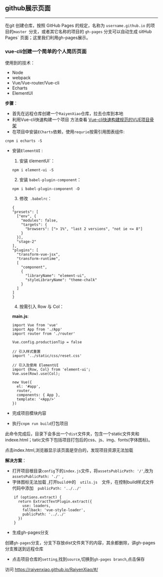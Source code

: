 ## github展示页面

-------

在git 创建仓库，按照 GitHub Pages 的规定，名称为 `username.github.io` 的项目的`master `分支，或者其它名称的项目的 `gh-pages` 分支可以自动生成 `G`itHub Pages` 页面；这里我们利用gh-pages展示。

### vue-cli创建一个简单的个人简历页面
使用到的技术：
- Node
- webpack
- Vue/Vue-router/Vue-cli
- Echarts
- ElementUI

**步骤**：
- 首先在远程仓库创建一个`RaiyenXiao`仓库，拉去仓库到本地
- 利用Vue-cli快速构建一个项目 方法查看 [Vue-cli快速构建规范的VUE项目骨架](https://github.com/RaiyenXiao/Note/tree/master/Vue-cli)
- 在项目中安装`ECharts`依赖，使用`requrie`按需引用图表组件:
```
cnpm i echarts -S
```
- 安装`ElementUI` :
  1. 安装 `E`lementUI`：
  ```
  npm i element-ui -S
  ```
  2. 安装 `babel-plugin-component`：
  ```
  npm i babel-plugin-component -D
  ```
  3. 修改` .babelrc`：
  ```
  {
  "presets": [
    ["env", {
      "modules": false,
      "targets": {
        "browsers": ["> 1%", "last 2 versions", "not ie <= 8"]
      }
    }],
    "stage-2"
  ],
  "plugins": [
    "transform-vue-jsx", 
    "transform-runtime",
    [
      "component",
      {
        "libraryName": "element-ui",
        "styleLibraryName": "theme-chalk"
      }
    ]
  ]
  }
  ```
  4. 按需引入 Row 与 Col：

  **main.js**:
  ```
  import Vue from 'vue'
  import App from './App'
  import router from './router'
  
  Vue.config.productionTip = false
  
  // 引入样式重置
  import '../static/css/reset.css'
  
  // 引入及使用 ElementUI
  import {Row, Col} from 'element-ui';
  Vue.use(Row).use(Col);
  
  new Vue({
    el: '#app',
    router,
    components: { App },
    template: '<App/>'
  })
  ```
- 完成项目模块内容
- 执行`cnpm run build`打包项目

此命令完成后，目录下会多出一个`dist`文件夹，包含一个static文件夹和indexe.html；tatic文件下包括项目打包后的css、js、img、fonts(字体图标)。

点击index.html,浏览器显示该页面是空白的，发现项目资源无法加载

**解决方案**：
- 打开项目根目录`config`下的`index.js`文件，将`assetsPublicPath: '/'`,改为`assetsPublicPath: './'
`,
- 字体图标无法加载 ,打开`build中`的　`utils.js`　文件，在控制build样式文件代码中添加　`publicPath: '../../' `

```
    if (options.extract) {
      return ExtractTextPlugin.extract({
        use: loaders,
        fallback: 'vue-style-loader',
        publicPath: '../../'
      })
    }
```
- 生成gh-pages分支

创建`gh-pages`分支，分支下存放dist文件夹下的内容，其余都删除，讲gh-pages分支推送到远程仓库

- 点击项目仓库的`setting`,找到`source`,切换到`gh-pages branch`,点击保存

访问 https://raiyenxiao.github.io/RaiyenXiao/#/  
